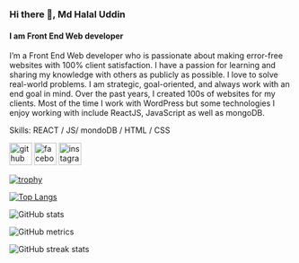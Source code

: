 ### Hi there 👋, Md Halal Uddin
#### I am Front End Web developer

I’m a Front End Web developer who is passionate about making error-free websites with 100% client satisfaction. I have a passion for learning and sharing my knowledge with others as publicly as possible. I love to solve real-world problems. I am strategic, goal-oriented, and always work with an end goal in mind. Over the past years, I created 100s of websites for my clients. Most of the time I work with WordPress but some technologies I enjoy working with include ReactJS, JavaScript as well as mongoDB.

Skills: REACT / JS/ mondoDB / HTML / CSS



[<img src='https://cdn.jsdelivr.net/npm/simple-icons@3.0.1/icons/github.svg' alt='github' height='40'>](https://github.com/Mdhalaluddin)  [<img src='https://cdn.jsdelivr.net/npm/simple-icons@3.0.1/icons/facebook.svg' alt='facebook' height='40'>](https://www.facebook.com/MDHalal19)  [<img src='https://cdn.jsdelivr.net/npm/simple-icons@3.0.1/icons/instagram.svg' alt='instagram' height='40'>](https://www.instagram.com/md_halal_uddin0/)  

[![trophy](https://github-profile-trophy.vercel.app/?username=Mdhalaluddin)](https://github.com/ryo-ma/github-profile-trophy)

[![Top Langs](https://github-readme-stats.vercel.app/api/top-langs/?username=Mdhalaluddin)](https://github.com/anuraghazra/github-readme-stats)

![GitHub stats](https://github-readme-stats.vercel.app/api?username=Mdhalaluddin&show_icons=true&count_private=true)  

![GitHub metrics](https://metrics.lecoq.io/Mdhalaluddin)  

![GitHub streak stats](https://streak-stats.demolab.com/?user=Mdhalaluddin)  

